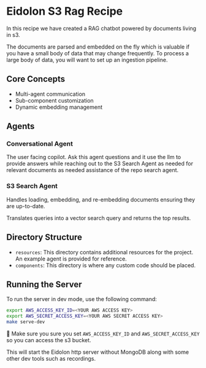 # Eidolon S3 Rag Recipe

In this recipe we have created a RAG chatbot powered by documents living in s3.

The documents are parsed and embedded on the fly which is valuable if you have a small body
of data that may change frequently. To process a large body of data, you will want to set up an ingestion pipeline.

## Core Concepts
* Multi-agent communication
* Sub-component customization
* Dynamic embedding management

## Agents
### Conversational Agent
The user facing copilot. Ask this agent questions and it use the llm to provide answers while reaching out to the S3 
Search Agent as needed for relevant documents as needed assistance of the repo search agent.

### S3 Search Agent
Handles loading, embedding, and re-embedding documents ensuring they are up-to-date.

Translates queries into a vector search query and returns the top results.

## Directory Structure

- `resources`: This directory contains additional resources for the project. An example agent is provided for reference.
- `components`: This directory is where any custom code should be placed.

## Running the Server

To run the server in dev mode, use the following command:

```bash
export AWS_ACCESS_KEY_ID=<YOUR AWS ACCESS KEY>
export AWS_SECRET_ACCESS_KEY=<YOUR AWS SECRET ACCESS KEY>
make serve-dev
```

🚨 Make sure you sure you set `AWS_ACCESS_KEY_ID` and `AWS_SECRET_ACCESS_KEY` so you can access the s3 bucket.

This will start the Eidolon http server without MongoDB along with some other dev tools such as recordings.
